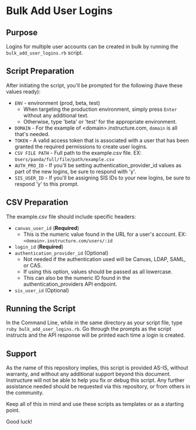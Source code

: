 # Bulk Add User Logins

## Purpose

Logins for multiple user accounts can be created in bulk by running the `bulk_add_user_logins.rb` script.

## Script Preparation

After initiating the script, you'll be prompted for the following (have these values ready)\:

- `ENV` - environment (prod, beta, test)
  - When targeting the production environment, simply press `Enter` without any additional text.
  - Otherwise, type 'beta' or 'test' for the appropriate environment.
- `DOMAIN` - For the example of \<domain\>.instructure.com, `domain` is all that\'s needed.
- `TOKEN` - A valid access token that is associated with a user that has been granted the required permissions to create user logins.
- `CSV FILE PATH` - Full path to the example.csv file. EX\: `Users/panda/full/file/path/example.csv`
- `AUTH_PRO_ID` - If you'll be setting authentication_provider_id values as part of the new logins, be sure to respond with 'y'.
- `SIS_USER_ID` - If you'll be assigning SIS IDs to your new logins, be sure to respond 'y' to this prompt.

## CSV Preparation

The example.csv file should include specific headers\:

- `canvas_user_id` (**Required**)
  - This is the numeric value found in the URL for a user's account\. EX\: `<domain>.instructure.com/users/:id`
- `login_id` (**Required**)
- `authentication_provider_id` (Optional)
  - Not needed if the authentication used will be Canvas, LDAP, SAML, or CAS.
  - If using this option, values should be passed as all lowercase.
  - This can also be the numeric ID found in the authentication_providers API endpoint.
- `sis_user_id` (Optional)

## Running the Script

In the Command Line, while in the same directory as your script file, type `ruby bulk_add_user_logins.rb`. Go through the prompts as the script instructs and the API response will be printed each time a login is created.

## Support

As the name of this repository implies, this script is provided AS-IS, without warranty, and without any additional support beyond this document. Instructure will not be able to help you fix or debug this script. Any further assistance needed should be requested via this repository, or from others in the community.

Keep all of this in mind and use these scripts as templates or as a starting point.

Good luck!
